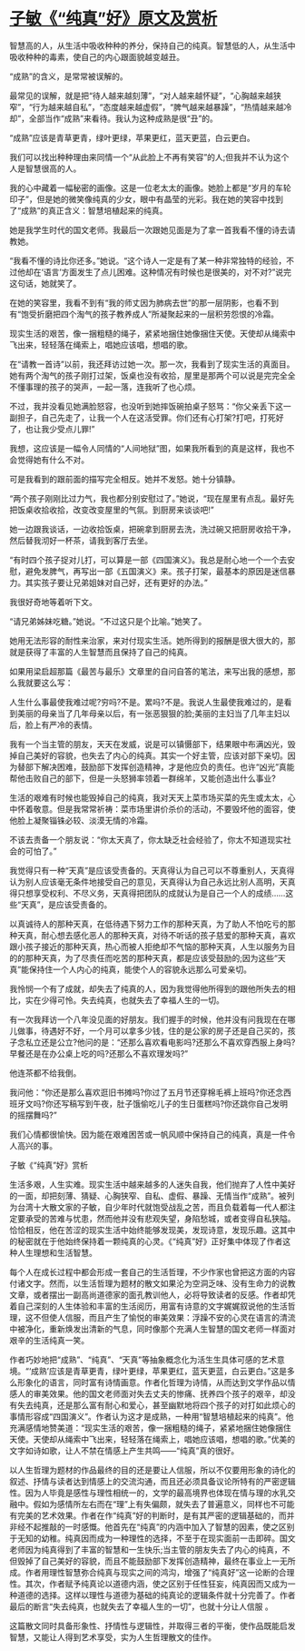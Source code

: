 # [子敏《“纯真”好》原文及赏析](https://www.vrrw.net/wx/8746.html)

智慧高的人，从生活中吸收种种的养分，保持自己的纯真。智慧低的人，从生活中吸收种种的毒素，使自己的内心跟面貌越变越丑。

“成熟”的含义，是常常被误解的。

最常见的误解，就是把“待人越来越刻薄”，“对人越来越怀疑”，“心胸越来越狭窄”，“行为越来越自私”，“态度越来越虚假”，“脾气越来越暴躁”，“热情越来越冷却”，全部当作“成熟”来看待。我认为这种成熟是很“丑”的。

“成熟”应该是青草更青，绿叶更绿，苹果更红，蓝天更蓝，白云更白。

我们可以找出种种理由来同情一个“从此脸上不再有笑容”的人;但我并不认为这个人是智慧很高的人。

我的心中藏着一幅秘密的画像。这是一位老太太的画像。她脸上都是“岁月的车轮印子”，但是她的微笑像纯真的少女，眼中有晶莹的光彩。我在她的笑容中找到了“成熟”的真正含义：智慧培植起来的纯真。

她是我学生时代的国文老师。我最后一次跟她见面是为了拿一首我看不懂的诗去请教她。



“我看不懂的诗比你还多。”她说。“这个诗人一定是有了某一种非常独特的经验，不过他却在‘语言’方面发生了点儿困难。这种情况有时候也是很美的，对不对?”说完这句话，她就笑了。

在她的笑容里，我看不到有“我的师丈因为肺病去世”的那一层阴影，也看不到有“饱受折磨把四个淘气的孩子教养成人”所凝聚起来的一层积劳怨恨的冷霜。

现实生活的艰苦，像一捆粗糙的绳子，紧紧地捆住她像捆住天使。天使却从绳索中飞出来，轻轻落在绳索上，唱她应该唱，想唱的歌。

在“请教一首诗”以前，我还拜访过她一次。那一次，我看到了现实生活的真面目。她有两个淘气的孩子刚打过架，饭桌也没有收拾，屋里是那两个可以说是完完全全不懂事理的孩子的哭声，一起一落，连我听了也心烦。

不过，我并没看见她满脸怒容，也没听到她摔饭碗拍桌子怒骂：“你父亲丢下这一副担子，自己先走了，让我一个人在这活受罪。你们还有心打架?打吧，打死好了，也让我少受点儿罪!”

我想，这应该是一幅令人同情的“人间地狱”图，如果我所看到的真是这样，我也不会觉得她有什么不对。

可是我看到的跟前面的描写完全相反。她并不发怒。她十分镇静。

“两个孩子刚刚比过力气，我也都分别安慰过了。”她说，“现在屋里有点乱。最好先把饭桌收拾收拾，改变改变屋里的气氛。到厨房来谈谈吧!”

她一边跟我谈话，一边收拾饭桌，把碗拿到厨房去洗，洗过碗又把厨房收拾干净，然后替我沏好一杯茶，请我到客厅去坐。

“有时四个孩子捉对儿打，可以算是一部《四国演义》。我总是耐心地一个一个去安慰，避免发脾气，再写出一部《五国演义》来。孩子打架，最基本的原因是迷信暴力。其实孩子要让兄弟姐妹对自己好，还有更好的办法。”

我很好奇地等着听下文。

“请兄弟姊妹吃糖。”她说。“不过这只是个比喻。”她笑了。

她用无法形容的耐性来治家，来对付现实生活。她所得到的报酬是很大很大的，那就是获得了丰富的人生智慧而且保持了自己的纯真。

如果用梁启超那篇《最苦与最乐》文章里的自问自答的笔法，来写出我的感想，那么我就要这么写：

人生什么事最使我难过呢?穷吗?不是。累吗?不是。我说人生最使我难过的，是看到美丽的母亲当了几年母亲以后，有一张恶狠狠的脸;美丽的主妇当了几年主妇以后，脸上有严冷的表情。

我有一个当主管的朋友，天天在发威，说是可以镇慑部下，结果眼中布满凶光，毁掉自己美好的容貌，也失去了内心的纯真。其实一个好主管，应该对部下亲切。因为替部下解决困难，鼓励部下发挥创造精神，才是他应负的责任。也许“凶光”真能帮他击败自己的部下，但是一头怒狮率领着一群绵羊，又能创造出什么事业?

生活的艰难有时候也能毁掉自己的纯真，我对天天上菜市场买菜的先生或太太，心中怀着敬意。但是我常常祈祷：菜市场里讲价杀价的活动，不要毁坏他的面容，使他脸上凝聚锱铢必较、淡漠无情的冷霜。

不该去责备一个朋友说：“你太天真了，你太缺乏社会经验了，你太不知道现实社会的可怕了。”

我觉得只有一种“天真”是应该受责备的。天真得认为自己可以不尊重别人，天真得认为别人应该毫无条件地接受自己的意见，天真得认为自己永远比别人高明，天真得只想享受权利、不尽义务，天真得把团队的成就认为是自己一个人的成绩……这些“天真”，是应该受责备的。

以真诚待人的那种天真，在低待遇下努力工作的那种天真，为了助人不怕吃亏的那种天真，耐心想去感化恶人的那种天真，对待不听话的孩子慈爱的那种天真，喜欢跟小孩子接近的那种天真，热心而被人拒绝却不气恼的那种天真，人生以服务为目的的那种天真，为了尽责任而吃苦的那种天真，都是应该受鼓励的;因为这些“天真”能保持住一个人内心的纯真，能使个人的容貌永远那么可爱亲切。

我怜悯一个有了成就，却失去了纯真的人，因为我觉得他所得到的跟他所失去的相比，实在少得可怜。失去纯真，也就失去了幸福人生的一切。

有一次我拜访一个八年没见面的好朋友。我们握手的时候，他并没有问我现在在哪儿做事，待遇好不好，一个月可以拿多少钱，住的是公家的房子还是自己买的，孩子念私立还是公立?他问的是：“还那么喜欢看电影吗?还那么不喜欢穿西服上身吗?早餐还是在办公桌上吃的吗?还那么不喜欢理发吗?”

他连茶都不给我倒。

我问他：“你还是那么喜欢逛旧书摊吗?你过了五月节还穿棉毛裤上班吗?你还念西班牙文吗?你还写稿写到午夜，肚子饿偷吃儿子的生日蛋糕吗?你还跳你自己发明的摇摆舞吗?”

我们心情都很愉快。因为能在艰难困苦或一帆风顺中保持自己的纯真，真是一件令人高兴的事。

子敏《“纯真”好》赏析

生活多艰，人生实难。现实生活中越来越多的人迷失自我，他们抛弃了人性中美好的一面，却把刻薄、猜疑、心胸狭窄、自私、虚假、暴躁、无情当作“成熟”。被列为台湾十大散文家的子敏，自少年时代就饱受战乱之苦，而且负载着每一代人都注定要承受的苦难与忧患，然而他并没有悲观失望，身陷愁城，或者变得自私狭隘。恰恰相反，他在苦涩的现实生活中始终能够发现美，发现诗意，发现乐趣。这其中的秘密就在于他始终保持着一颗纯真的心灵。《“纯真”好》正好集中体现了作者这种人生理想和生活智慧。

每个人在成长过程中都会形成一套自己的生活哲理，不少作家也曾把这方面的内容付诸文字。然而，以生活哲理为题材的散文如果沦为空洞乏味、没有生命力的说教文章，或者摆出一副高尚道德家的面孔教训他人，必将导致读者的反感。作者却凭着自己深刻的人生体验和丰富的生活阅历，用富有诗意的文字娓娓叙说他的生活哲理，这不但使人信服，而且产生了愉悦的审美效果：浮躁不安的心灵在语言的清流中被净化，重新焕发出清新的气息，同时像那个充满人生智慧的国文老师一样面对艰辛的生活纯真一笑。

作者巧妙地把“成熟”、“纯真”、“天真”等抽象概念化为活生生具体可感的艺术意境。“‘成熟’应该是青草更青，绿叶更绿，苹果更红，蓝天更蓝，白云更白。”这是多么形象化的语言，同时富有诗情画意。作者化哲理为诗情，从而达到文学作品以情感人的审美效果。他的国文老师面对失去丈夫的惨痛、抚养四个孩子的艰辛，却没有失去纯真，还是那么富有耐心和爱心，甚至幽默地将四个孩子的对打如此烦心的事情形容成“四国演义”。作者认为这才是成熟，一种用“智慧培植起来的纯真”。他充满感情地赞美道：“现实生活的艰苦，像一捆粗糙的绳子，紧紧地捆住她像捆住天使。天使却从绳索中飞出来，轻轻落在绳索上，唱她应该唱，想唱的歌。”优美的文字如诗如歌，让人不禁在情感上产生共鸣——“纯真”真的很好。

以人生哲理为题材的作品最终的目的还是要让人信服，所以不仅要用形象的诗化的叙述、抒情与读者达到情感上的交流沟通，而且还必须具备议论所特有的严密逻辑性。因为人毕竟是感性与理性相统一的，文学的最高境界也体现在情与理的水乳交融中。假如为感情所左右而在“理”上有失偏颇，就失去了普遍意义，同样也不可能有完美的艺术效果。作者在作“纯真”好的判断时，是有其严密的逻辑基础的，而并非经不起推敲的一时感慨。他首先在“纯真”的内涵中加入了智慧的因素，使之区别于无知的幼稚。纯真因而成为一种理性的选择，不至于在现实面前一击即碎。国文老师因为纯真得到了丰富的智慧和一生快乐;当主管的朋友失去了内心的纯真，不但毁掉了自己美好的容貌，而且不能鼓励部下发挥创造精神，最终在事业上一无所成。作者用理性智慧弥合纯真与现实之间的鸿沟，增强了“纯真好”这一论断的合理性。其次，作者赋予纯真论以道德内涵，使之区别于任性狂妄，纯真因而又成为一种道德的选择。这样以理性与道德为基础的纯真论的逻辑条件就十分完善了。作者最后的断言“失去纯真，也就失去了幸福人生的一切”，也就十分让人信服 。

这篇散文同时具备形象性、抒情性与逻辑性，并取得三者的平衡，使作品既能启发智慧，又能让人得到艺术享受，实为人生哲理散文的佳作。

